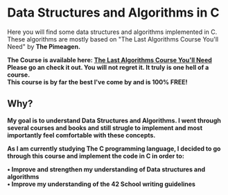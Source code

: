 # Data Structures and Algorithms in C

Here you will find some data structures and algorithms implemented in C.
These algorithms are mostly based on "The Last Algorithms Course You'll Need"
by <b>The Pimeagen<b>.

The Course is available here: [The Last Algorithms Course You'll Need](https://frontendmasters.com/courses/algorithms/)<br>
Please go an check it out. You will not regret it. It truly is one hell of a course.<br>
This course is by far the best I've come by and is 100% FREE!

## Why?

My goal is to understand Data Structures and Algorithms. I went through several
courses and books and still strugle to implement and most importantly feel
comfortable with these concepts.

As I am currently studying The C programming language, I decided to go through
this course and implement the code in C in order to:

• Improve and strengthen my understanding of Data structures and algorithms<br>
• Improve my understanding of the 42 School writing guidelines

## 
